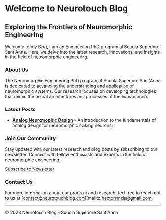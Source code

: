 # Welcome to Neurotouch Blog

## Exploring the Frontiers of Neuromorphic Engineering

Welcome to my Blog, I am an Engineering PhD program at Scuola Superiore Sant'Anna. Here, we delve into the latest research, innovations, and insights in the field of neuromorphic engineering.

### About Us

The Neuromorphic Engineering PhD program at Scuola Superiore Sant'Anna is dedicated to advancing the understanding and application of neuromorphic systems. Our research focuses on developing technologies that mimic the neural architectures and processes of the human brain.

### Latest Posts

- **[Analog Neuromophic Design](#)** - An introduction to the fundamentals of analog design for neuromorphic spiking neurons.

### Join Our Community

Stay updated with our latest research and blog posts by subscribing to our newsletter. Connect with fellow enthusiasts and experts in the field of neuromorphic engineering.

[Subscribe to Newsletter](#)

### Contact Us

For more information about our program and research, feel free to reach out to us at [contact@neurotouchblog.com](mailto:hectorrmzla@gmail.com.

---

© 2023 Neurotouch Blog - Scuola Superiore Sant'Anna